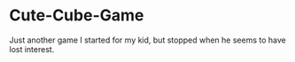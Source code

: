 # Cute-Cube-Game
Just another game I started for my kid, but stopped when he seems to have lost interest.
